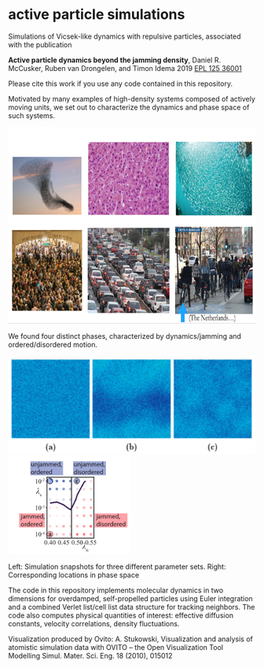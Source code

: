 # active particle simulations
Simulations of Vicsek-like dynamics with repulsive particles, associated with the publication

**Active particle dynamics beyond the jamming density**, Daniel R. McCusker, Ruben van Drongelen, and Timon Idema 2019 [EPL 125 36001](https://dx.doi.org/10.1209/0295-5075/125/36001)

Please cite this work if you use any code contained in this repository.

Motivated by many examples of high-density systems composed of actively moving units, we set out to characterize the dynamics and phase space of such systems.

<img src="https://github.com/danielmccusker/active-particle-jamming/blob/master/images/motivation.png?raw=true" height="400">  

We found four distinct phases, characterized by dynamics/jamming and ordered/disordered motion. 

<img src="https://github.com/danielmccusker/active-particle-jamming/blob/master/images/snapshots.png?raw=true" height="200">        <img src="https://github.com/danielmccusker/active-particle-jamming/blob/master/images/phase-diagram.png?raw=true" height="200">
 
Left: Simulation snapshots for three different parameter sets. Right: Corresponding locations in phase space

The code in this repository implements molecular dynamics in two dimensions for overdamped, self-propelled particles using Euler integration and a combined Verlet list/cell list data structure for tracking neighbors. The code also computes physical quantities of interest: effective diffusion constants, velocity correlations, density fluctuations.

Visualization produced by Ovito:
A. Stukowski, Visualization and analysis of atomistic simulation data with OVITO – the Open Visualization Tool
Modelling Simul. Mater. Sci. Eng. 18 (2010), 015012


